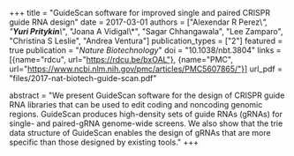 +++
title = "GuideScan software for improved single and paired CRISPR guide RNA design"
date = 2017-03-01
authors = ["Alexendar R Perez\\*", "**Yuri Pritykin**\\*", "Joana A Vidigal\\*", "Sagar Chhangawala", "Lee Zamparo", "Christina S Leslie", "Andrea Ventura"]
publication_types = ["2"]
featured = true
publication = "*Nature Biotechnology*"
doi = "10.1038/nbt.3804"
links = [{name="rdcu", url="https://rdcu.be/bxOAL"},
         {name="PMC", url="https://www.ncbi.nlm.nih.gov/pmc/articles/PMC5607865/"}]
url_pdf = "files/2017-nat-biotech-guide-scan.pdf"

abstract = "We present GuideScan software for the design of CRISPR guide RNA libraries that can be used to edit coding and noncoding genomic regions. GuideScan produces high-density sets of guide RNAs (gRNAs) for single- and paired-gRNA genome-wide screens. We also show that the trie data structure of GuideScan enables the design of gRNAs that are more specific than those designed by existing tools."
+++



